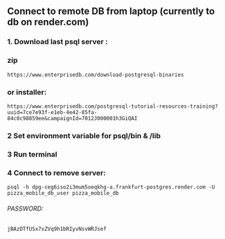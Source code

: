 ## Connect to remote DB from laptop (currently to db on render.com)

### 1. Download last psql server :
### zip
`https://www.enterprisedb.com/download-postgresql-binaries`
### or installer:
`https://www.enterprisedb.com/postgresql-tutorial-resources-training?uuid=7ce7e93f-e1eb-4e42-85fa-84c0c98859ee&campaignId=7012J000001h3GiQAI`



### 2 Set environment variable for psql/bin & /lib
### 3 Run terminal
### 4 Connect to remove server:
`psql -h dpg-ceg6iso2i3mum5oeqkhg-a.frankfurt-postgres.render.com -U pizza_mobile_db_user pizza_mobile_db`

###### PASSWORD:
`jBAzDTfUSx7xZVq9h1bRIyvNsvWRJsef` 